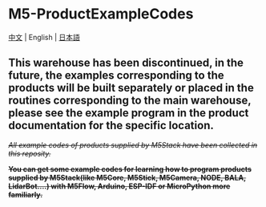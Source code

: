 # M5-ProductExampleCodes

[中文](README.md) | English | [日本語](README_ja.md)

## This warehouse has been discontinued, in the future, the examples corresponding to the products will be built separately or placed in the routines corresponding to the main warehouse, please see the example program in the product documentation for the specific location.

~~*All example codes of products supplied by M5Stack have been collected in this reposity.*~~

~~**You can get some example codes for learning how to program products supplied by M5Stack(like M5Core, M5Stick, M5Camera, NODE, BALA, LidarBot....) with M5Flow, Arduino, ESP-IDF or MicroPython more familiarly.**~~



